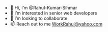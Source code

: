 - 👋 Hi, I’m @Rahul-Kumar-Sihmar
- 👀 I’m interested in senior web developers 
- 💞️ I’m looking to collaborate
- 📫 Reach out to me WorkRahul@yahoo.com

<!---
Rahul-Kumar-Sihmar/Rahul-Kumar-Sihmar is a ✨ special ✨ repository because its `README.md` (this file) appears on your GitHub profile.
You can click the Preview link to take a look at your changes.
--->
